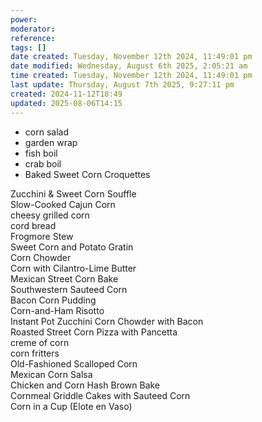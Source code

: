 ```yaml
---
power: 
moderator: 
reference: 
tags: []
date created: Tuesday, November 12th 2024, 11:49:01 pm
date modified: Wednesday, August 6th 2025, 2:05:21 am
time created: Tuesday, November 12th 2024, 11:49:01 pm
last update: Thursday, August 7th 2025, 9:27:11 pm
created: 2024-11-12T18:49
updated: 2025-08-06T14:15
---
```

- corn salad
- garden wrap
- fish boil
- crab boil
- Baked Sweet Corn Croquettes

Zucchini & Sweet Corn Souffle  
Slow-Cooked Cajun Corn  
cheesy grilled corn  
cord bread  
Frogmore Stew  
Sweet Corn and Potato Gratin  
Corn Chowder  
Corn with Cilantro-Lime Butter  
Mexican Street Corn Bake  
Southwestern Sauteed Corn  
Bacon Corn Pudding  
Corn-and-Ham Risotto  
Instant Pot Zucchini Corn Chowder with Bacon  
Roasted Street Corn Pizza with Pancetta  
creme of corn  
corn fritters  
Old-Fashioned Scalloped Corn  
Mexican Corn Salsa  
Chicken and Corn Hash Brown Bake  
Cornmeal Griddle Cakes with Sauteed Corn  
Corn in a Cup (Elote en Vaso)